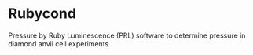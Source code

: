 # Rubycond
Pressure by Ruby Luminescence (PRL) software to determine pressure in diamond anvil cell experiments
